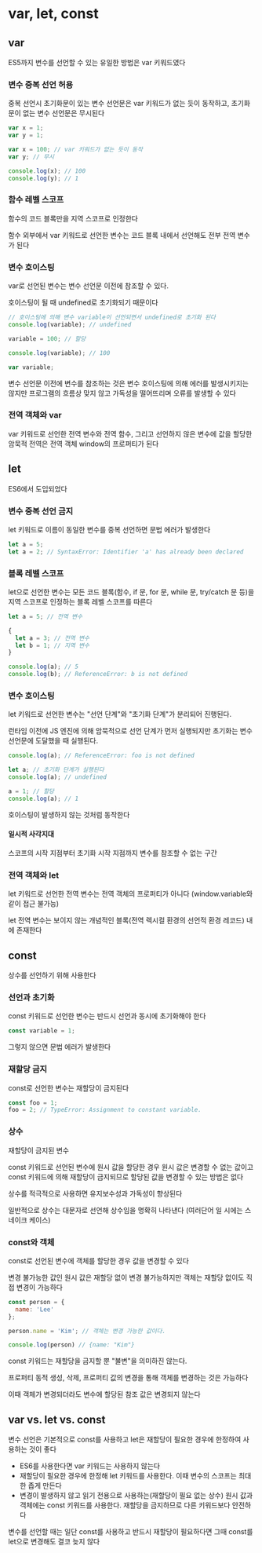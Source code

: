 # var, let, const

## var

ES5까지 변수를 선언할 수 있는 유일한 방법은 var 키워드였다

### 변수 중복 선언 허용

중복 선언시 초기화문이 있는 변수 선언문은 var 키워드가 없는 듯이 동작하고, 초기화문이 없는 변수 선언문은 무시된다

```js
var x = 1;
var y = 1;

var x = 100; // var 키워드가 없는 듯이 동작
var y; // 무시

console.log(x); // 100
console.log(y); // 1
```

### 함수 레벨 스코프

함수의 코드 블록만을 지역 스코프로 인정한다

함수 외부에서 var 키워드로 선언한 변수는 코드 블록 내에서 선언해도 전부 전역 변수가 된다

### 변수 호이스팅

var로 선언된 변수는 변수 선언문 이전에 참조할 수 있다.

호이스팅이 될 때 undefined로 초기화되기 때문이다

```js
// 호이스팅에 의해 변수 variable이 선언되면서 undefined로 초기화 된다
console.log(variable); // undefined

variable = 100; // 할당

console.log(variable); // 100

var variable;
```

변수 선언문 이전에 변수를 참조하는 것은 변수 호이스팅에 의해 에러를 발생시키지는 않지만 프로그램의 흐름상 맞지 않고 가독성을 떨어뜨리며 오류를 발생할 수 있다

### 전역 객체와 var

var 키워드로 선언한 전역 변수와 전역 함수, 그리고 선언하지 않은 변수에 값을 할당한 암묵적 전역은 전역 객체 window의 프로퍼티가 된다

## let

ES6에서 도입되었다

### 변수 중복 선언 금지

let 키워드로 이름이 동일한 변수를 중복 선언하면 문법 에러가 발생한다

```js
let a = 5;
let a = 2; // SyntaxError: Identifier 'a' has already been declared
```

### 블록 레벨 스코프

let으로 선언한 변수는 모든 코드 블록(함수, if 문, for 문, while 문, try/catch 문 등)을 지역 스코프로 인정하는 블록 레벨 스코프를 따른다

```js
let a = 5; // 전역 변수

{
  let a = 3; // 전역 변수
  let b = 1; // 지역 변수
}

console.log(a); // 5
console.log(b); // ReferenceError: b is not defined
```

### 변수 호이스팅

let 키워드로 선언한 변수는 "선언 단계"와 "초기화 단계"가 분리되어 진행된다.

런타임 이전에 JS 엔진에 의해 암묵적으로 선언 단계가 먼저 실행되지만 초기화는 변수 선언문에 도달했을 때 실행된다.

```js
console.log(a); // ReferenceError: foo is not defined

let a; // 초기화 단계가 실행된다
console.log(a); // undefined

a = 1; // 할당
console.log(a); // 1
```

호이스팅이 발생하지 않는 것처럼 동작한다

#### 일시적 사각지대

스코프의 시작 지점부터 초기화 시작 지점까지 변수를 참조할 수 없는 구간

### 전역 객체와 let

let 키워드로 선언한 전역 변수는 전역 객체의 프로퍼티가 아니다 (window.variable와 같이 접근 불가능)

let 전역 변수는 보이지 않는 개념적인 블록(전역 렉시컬 환경의 선언적 환경 레코드) 내에 존재한다

## const

상수를 선언하기 위해 사용한다

### 선언과 초기화

const 키워드로 선언한 변수는 반드시 선언과 동시에 초기화해야 한다

```js
const variable = 1;
```

그렇지 않으면 문법 에러가 발생한다

### 재할당 금지

const로 선언한 변수는 재할당이 금지된다

```js
const foo = 1;
foo = 2; // TypeError: Assignment to constant variable.
```

### 상수

재할당이 금지된 변수

const 키워드로 선언된 변수에 원시 값을 할당한 경우 원시 값은 변경할 수 없는 값이고 const 키워드에 의해 재할당이 금지되므로 할당된 값을 변경할 수 있는 방법은 없다

상수를 적극적으로 사용하면 유지보수성과 가독성이 향상된다

일반적으로 상수는 대문자로 선언해 상수임을 명확히 나타낸다 (여러단어 일 시에는 스네이크 케이스)

### const와 객체

const로 선언된 변수에 객체를 할당한 경우 값을 변경할 수 있다

변경 불가능한 값인 원시 값은 재할당 없이 변경 불가능하지만 객체는 재할당 없이도 직접 변경이 가능하다

```js
const person = {
  name: 'Lee'
};

person.name = 'Kim'; // 객체는 변경 가능한 값이다.

console.log(person) // {name: "Kim"}
```

const 키워드는 재할당을 금지할 뿐 "불변"을 의미하진 않는다.

프로퍼티 동적 생성, 삭제, 프로퍼티 값의 변경을 통해 객체를 변경하는 것은 가능하다

이때 객체가 변경되더라도 변수에 할당된 참조 값은 변경되지 않는다

## var vs. let vs. const

변수 선언은 기본적으로 const를 사용하고 let은 재할당이 필요한 경우에 한정하여 사용하는 것이 좋다

- ES6를 사용한다면 var 키워드는 사용하지 않는다
- 재할당이 필요한 경우에 한정해 let 키워드를 사용한다. 이때 변수의 스코프는 최대한 좁게 만든다
- 변경이 발생하지 않고 읽기 전용으로 사용하는(재할당이 필요 없는 상수) 원시 값과 객체에는 const 키워드를 사용한다. 재할당을 금지하므로 다른 키워드보다 안전하다

변수를 선언할 때는 일단 const를 사용하고 반드시 재할당이 필요하다면 그때 const를 let으로 변경해도 결코 늦지 않다